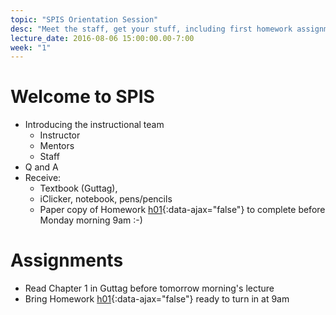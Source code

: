 ```yaml
---
topic: "SPIS Orientation Session"
desc: "Meet the staff, get your stuff, including first homework assignment."
lecture_date: 2016-08-06 15:00:00.00-7:00
week: "1"
---
```


# Welcome to SPIS

* Introducing the instructional team
    * Instructor
    * Mentors
    * Staff
* Q and A
* Receive: 
    * Textbook (Guttag), 
    * iClicker, notebook, pens/pencils
    * Paper copy of Homework [h01](/hwk/h01/){:data-ajax="false"} to complete before Monday morning 9am :-)

# Assignments

* Read Chapter 1 in Guttag before tomorrow morning's lecture
* Bring Homework [h01](/hwk/h01/){:data-ajax="false"} ready to turn in at 9am
